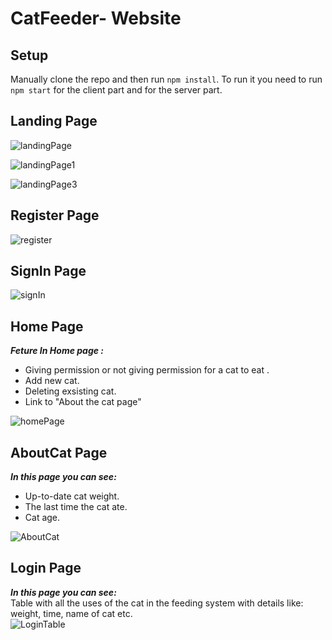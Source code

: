 # CatFeeder- Website

## Setup

Manually clone the repo and then run `npm install`.
To run it you need to run `npm start` for the client part and for the server part.
## Landing Page

![landingPage](https://user-images.githubusercontent.com/44939883/88576264-d56d7100-d04d-11ea-9b96-4d413e737def.JPG)

![landingPage1](https://user-images.githubusercontent.com/44939883/88577179-44979500-d04f-11ea-9b41-0649ae6d8c62.JPG)

![landingPage3](https://user-images.githubusercontent.com/44939883/88577825-4a41aa80-d050-11ea-91c5-5a55c990d35d.JPG)

## Register Page
![register](https://user-images.githubusercontent.com/44939883/88578009-8aa12880-d050-11ea-9891-e1f33e40ac7b.JPG)


## SignIn Page
![signIn](https://user-images.githubusercontent.com/44939883/88578021-8d038280-d050-11ea-9062-0da28721757d.JPG)

## Home Page

 ***Feture In Home page :***
 - Giving permission or not giving permission for a cat to eat . 
 - Add new cat. 
 - Deleting exsisting cat. 
 - Link to "About the cat page"
 

![homePage](https://user-images.githubusercontent.com/44939883/88581841-6c3e2b80-d056-11ea-91cc-768994827a2e.JPG)
## AboutCat Page
 ***In this page  you can see:***
 - Up-to-date cat weight.
 - The last time the cat ate. 
 - Cat age. 
 
![AboutCat](https://user-images.githubusercontent.com/44939883/88582821-f89d1e00-d057-11ea-9ee8-34c4d9b0802c.JPG)


## Login Page
***In this page  you can see:*** <br/>
Table with all the uses of the cat in the feeding system with details like: weight, time, name of cat etc.<br/>
![LoginTable](https://user-images.githubusercontent.com/44939883/88583469-fa1b1600-d058-11ea-8179-f6d6d42e8eb1.JPG)
